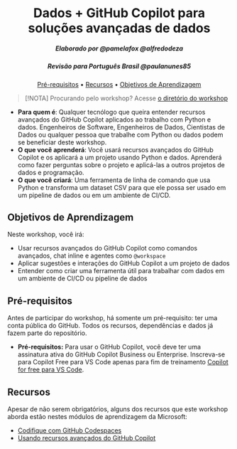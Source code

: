 
<h1 align="center">Dados + GitHub Copilot para soluções avançadas de dados</h1>
<h5 align="center">Elaborado por @pamelafox @alfredodeza</h5>
<h5 align="center">Revisão para Português Brasil @paulanunes85</h5>

<p align="center">
  <a href="#mega-prerequisites">Pré-requisitos</a> •
  <a href="#books-resources">Recursos</a> •
  <a href="#learning-objectives">Objetivos de Aprendizagem</a>
</p>

> [!NOTA]
> Procurando pelo workshop? Acesse [o diretório do workshop](./workshop)

- **Para quem é**: Qualquer tecnólogo que queira entender recursos avançados do GitHub Copilot aplicados ao trabalho com Python e dados. Engenheiros de Software, Engenheiros de Dados, Cientistas de Dados ou qualquer pessoa que trabalhe com Python ou dados podem se beneficiar deste workshop.
- **O que você aprenderá**: Você usará recursos avançados do GitHub Copilot e os aplicará a um projeto usando Python e dados. Aprenderá como fazer perguntas sobre o projeto e aplicá-las a outros projetos de dados e programação.
- **O que você criará**: Uma ferramenta de linha de comando que usa Python e transforma um dataset CSV para que ele possa ser usado em um pipeline de dados ou em um ambiente de CI/CD.

## Objetivos de Aprendizagem

Neste workshop, você irá:

  - Usar recursos avançados do GitHub Copilot como comandos avançados, chat inline e agentes como `@workspace`
  - Aplicar sugestões e interações do GitHub Copilot a um projeto de dados
  - Entender como criar uma ferramenta útil para trabalhar com dados em um ambiente de CI/CD ou pipeline de dados

## Pré-requisitos

Antes de participar do workshop, há somente um pré-requisito: ter uma conta pública do GitHub. Todos os recursos, dependências e dados já fazem parte do repositório.
- **Pré-requisitos:** Para usar o GitHub Copilot, você deve ter uma assinatura ativa do GitHub Copilot Business ou Enterprise. Inscreva-se para Copilot Free para VS Code apenas para fim de treinamento [Copilot for free para VS Code](https://learn.microsoft.com/en-us/visualstudio/ide/copilot-free-plan?view=vs-2022).

## Recursos

Apesar de não serem obrigatórios, alguns dos recursos que este workshop aborda estão nestes módulos de aprendizagem da Microsoft:

- [Codifique com GitHub Codespaces](https://learn.microsoft.com/training/modules/code-with-github-codespaces/)
- [Usando recursos avançados do GitHub Copilot](https://learn.microsoft.com/training/modules/advanced-github-copilot/)
